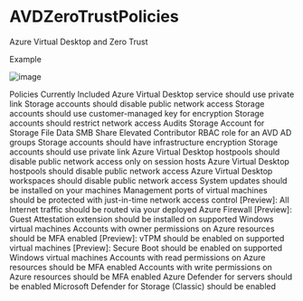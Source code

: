 # AVDZeroTrustPolicies
Azure Virtual Desktop and Zero Trust

Example

![image](https://github.com/mikedzikowski/AVDZeroTrustPolicies/assets/34066455/d1417168-999c-4c21-aed6-e1287fd5b4b6)

Policies Currently Included
Azure Virtual Desktop service should use private link
Storage accounts should disable public network access
Storage accounts should use customer-managed key for encryption
Storage accounts should restrict network access
Audits Storage Account for Storage File Data SMB Share Elevated Contributor RBAC role for an AVD AD groups
Storage accounts should have infrastructure encryption
Storage accounts should use private link
Azure Virtual Desktop hostpools should disable public network access only on session hosts
Azure Virtual Desktop hostpools should disable public network access
Azure Virtual Desktop workspaces should disable public network access
System updates should be installed on your machines
Management ports of virtual machines should be protected with just-in-time network access control
[Preview]: All Internet traffic should be routed via your deployed Azure Firewall
[Preview]: Guest Attestation extension should be installed on supported Windows virtual machines
Accounts with owner permissions on Azure resources should be MFA enabled
[Preview]: vTPM should be enabled on supported virtual machines
[Preview]: Secure Boot should be enabled on supported Windows virtual machines
Accounts with read permissions on Azure resources should be MFA enabled
Accounts with write permissions on Azure resources should be MFA enabled
Azure Defender for servers should be enabled
Microsoft Defender for Storage (Classic) should be enabled

